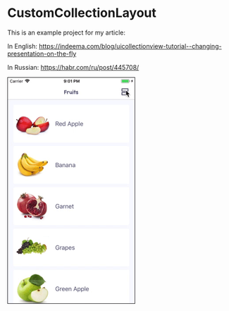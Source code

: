 # CustomCollectionLayout

This is an example project for my article:

In English:
https://indeema.com/blog/uicollectionview-tutorial--changing-presentation-on-the-fly

In Russian: 
https://habr.com/ru/post/445708/

![](https://github.com/maksymhusar/CustomCollectionLayout/blob/master/demo.gif)
